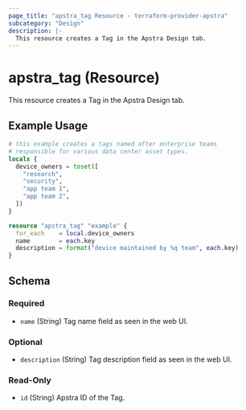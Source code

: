 ```yaml
---
page_title: "apstra_tag Resource - terraform-provider-apstra"
subcategory: "Design"
description: |-
  This resource creates a Tag in the Apstra Design tab.
---
```


# apstra_tag (Resource)

This resource creates a Tag in the Apstra Design tab.


## Example Usage

```terraform
# this example creates a tags named after enterprise teams
# responsible for various data center asset types.
locals {
  device_owners = toset([
    "research",
    "security",
    "app team 1",
    "app team 2",
  ])
}

resource "apstra_tag" "example" {
  for_each    = local.device_owners
  name        = each.key
  description = format("device maintained by %q team", each.key)
}
```

<!-- schema generated by tfplugindocs -->
## Schema

### Required

- `name` (String) Tag name field as seen in the web UI.

### Optional

- `description` (String) Tag description field as seen in the web UI.

### Read-Only

- `id` (String) Apstra ID of the Tag.
